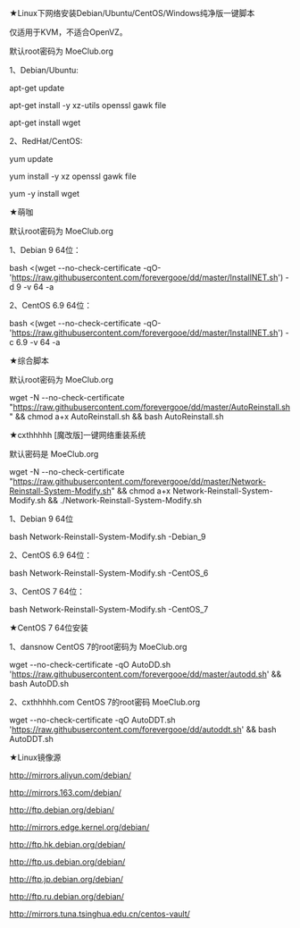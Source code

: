 ★Linux下网络安装Debian/Ubuntu/CentOS/Windows纯净版一键脚本

仅适用于KVM，不适合OpenVZ。

默认root密码为 MoeClub.org

1、Debian/Ubuntu:

apt-get update

apt-get install -y xz-utils openssl gawk file


apt-get install wget


2、RedHat/CentOS:

yum update

yum install -y xz openssl gawk file


yum -y install wget


★萌咖

默认root密码为 MoeClub.org


1、Debian 9 64位：

bash <(wget --no-check-certificate -qO- 'https://raw.githubusercontent.com/forevergooe/dd/master/InstallNET.sh') -d 9 -v 64 -a


2、CentOS 6.9 64位：

bash <(wget --no-check-certificate -qO- 'https://raw.githubusercontent.com/forevergooe/dd/master/InstallNET.sh') -c 6.9 -v 64 -a


★综合脚本

默认root密码为 MoeClub.org

wget -N --no-check-certificate "https://raw.githubusercontent.com/forevergooe/dd/master/AutoReinstall.sh" && chmod a+x AutoReinstall.sh && bash AutoReinstall.sh


★cxthhhhh [魔改版]一键网络重装系统

默认密码是 MoeClub.org

wget -N --no-check-certificate "https://raw.githubusercontent.com/forevergooe/dd/master/Network-Reinstall-System-Modify.sh" && chmod a+x Network-Reinstall-System-Modify.sh && ./Network-Reinstall-System-Modify.sh


1、Debian 9 64位

bash Network-Reinstall-System-Modify.sh -Debian_9

2、CentOS 6.9 64位：

bash Network-Reinstall-System-Modify.sh -CentOS_6

3、CentOS 7 64位：

bash Network-Reinstall-System-Modify.sh -CentOS_7



★CentOS 7 64位安装


1、dansnow              CentOS 7的root密码为 MoeClub.org

wget --no-check-certificate -qO AutoDD.sh 'https://raw.githubusercontent.com/forevergooe/dd/master/autodd.sh' && bash AutoDD.sh


2、cxthhhhh.com      CentOS 7的root密码 MoeClub.org

wget --no-check-certificate -qO AutoDDT.sh 'https://raw.githubusercontent.com/forevergooe/dd/autoddt.sh' && bash AutoDDT.sh


★Linux镜像源

http://mirrors.aliyun.com/debian/

http://mirrors.163.com/debian/

http://ftp.debian.org/debian/

http://mirrors.edge.kernel.org/debian/

http://ftp.hk.debian.org/debian/

http://ftp.us.debian.org/debian/

http://ftp.jp.debian.org/debian/

http://ftp.ru.debian.org/debian/

http://mirrors.tuna.tsinghua.edu.cn/centos-vault/



